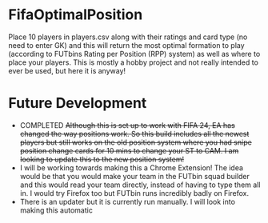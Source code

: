 # FifaOptimalPosition
Place 10 players in players.csv along with their ratings and card type (no need to enter GK) and this will return the most optimal formation to play (according to FUTbins Rating per Position (RPP) system) as well as where to place your players. This is mostly a hobby project and not really intended to ever be used, but here it is anyway!

# Future Development
* COMPLETED ~~Although this is set up to work with FIFA 24, EA has changed the way positions work. So this build includes all the newest players but still works on the old position system where you had snipe position change cards for 10 mins to change your ST to CAM. I am looking to update this to the new position system!~~
* I will be working towards making this a Chrome Extension! The idea would be that you would make your team in the FUTbin squad builder and this would read your team directly, instead of having to type them all in. I would try Firefox too but FUTbin runs incredibly badly on Firefox. 
* There is an updater but it is currently run manually. I will look into making this automatic
